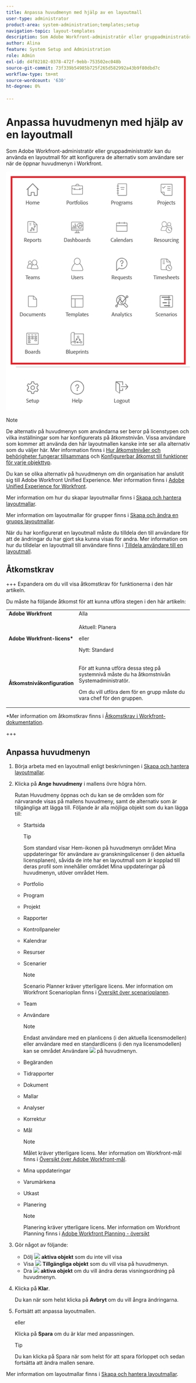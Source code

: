 ```yaml
---
title: Anpassa huvudmenyn med hjälp av en layoutmall
user-type: administrator
product-area: system-administration;templates;setup
navigation-topic: layout-templates
description: Som Adobe Workfront-administratör eller gruppadministratör kan du använda en layoutmall för att konfigurera de alternativ som användare ser när de öppnar huvudmenyn i Workfront.
author: Alina
feature: System Setup and Administration
role: Admin
exl-id: d4f02102-0378-472f-9ebb-753502ec048b
source-git-commit: 73f339b54985b725f265d582992a43b9f80dbd7c
workflow-type: tm+mt
source-wordcount: '630'
ht-degree: 0%

---
```


# Anpassa huvudmenyn med hjälp av en layoutmall

<!--Audited: 01/2024-->

Som Adobe Workfront-administratör eller gruppadministratör kan du använda en layoutmall för att konfigurera de alternativ som användare ser när de öppnar huvudmenyn i Workfront.

![Huvudmenyalternativ](assets/main-menu-with-blueprints-no-branding.png)

>[!NOTE]
>
>De alternativ på huvudmenyn som användarna ser beror på licenstypen och vilka inställningar som har konfigurerats på åtkomstnivån. Vissa användare som kommer att använda den här layoutmallen kanske inte ser alla alternativ som du väljer här. Mer information finns i [Hur åtkomstnivåer och behörigheter fungerar tillsammans](../../../administration-and-setup/add-users/access-levels-and-object-permissions/how-access-levels-permissions-work-together.md) och [Konfigurerbar åtkomst till funktioner för varje objekttyp](../../../administration-and-setup/add-users/access-levels-and-object-permissions/configurable-functionality-in-each-access-level-by-object-type.md).
>
>Du kan se olika alternativ på huvudmenyn om din organisation har anslutit sig till Adobe Workfront Unified Experience. Mer information finns i [Adobe Unified Experience for Workfront](/help/quicksilver/workfront-basics/navigate-workfront/workfront-navigation/adobe-unified-experience.md).

Mer information om hur du skapar layoutmallar finns i [Skapa och hantera layoutmallar](../use-layout-templates/create-and-manage-layout-templates.md).

Mer information om layoutmallar för grupper finns i [Skapa och ändra en grupps layoutmallar](../../../administration-and-setup/manage-groups/work-with-group-objects/create-and-modify-a-groups-layout-templates.md).

När du har konfigurerat en layoutmall måste du tilldela den till användare för att de ändringar du har gjort ska kunna visas för andra. Mer information om hur du tilldelar en layoutmall till användare finns i [Tilldela användare till en layoutmall](../use-layout-templates/assign-users-to-layout-template.md).

## Åtkomstkrav

+++ Expandera om du vill visa åtkomstkrav för funktionerna i den här artikeln.

Du måste ha följande åtkomst för att kunna utföra stegen i den här artikeln:

<table style="table-layout:auto"> 
 <col> 
 <col> 
 <tbody> 
  <tr> 
   <td role="rowheader"><strong>Adobe Workfront</strong></td> 
   <td>Alla</td> 
  </tr> 
  <tr> 
   <td role="rowheader"><strong>Adobe Workfront-licens*</strong></td> 
   <td><p>Aktuell: Planera</p>
   eller
   <p>Nytt: Standard</p></td> 
  </tr> 
  <tr> 
   <td role="rowheader"><strong>Åtkomstnivåkonfiguration</strong></td> 
   <td> <p>För att kunna utföra dessa steg på systemnivå måste du ha åtkomstnivån Systemadministratör.</p>
    <p>Om du vill utföra dem för en grupp måste du vara chef för den gruppen.</p> 
     </td> 
  </tr> 
 </tbody> 
</table>

*Mer information om åtkomstkrav finns i [Åtkomstkrav i Workfront-dokumentation](/help/quicksilver/administration-and-setup/add-users/access-levels-and-object-permissions/access-level-requirements-in-documentation.md).

+++

## Anpassa huvudmenyn

1. Börja arbeta med en layoutmall enligt beskrivningen i [Skapa och hantera layoutmallar](../../../administration-and-setup/customize-workfront/use-layout-templates/create-and-manage-layout-templates.md).
1. Klicka på **Ange huvudmeny** i mallens övre högra hörn.

   Rutan Huvudmeny öppnas och du kan se de områden som för närvarande visas på mallens huvudmeny, samt de alternativ som är tillgängliga att lägga till. Följande är alla möjliga objekt som du kan lägga till:
   * Startsida

     >[!TIP]
     >
     >Som standard visar Hem-ikonen på huvudmenyn området Mina uppdateringar för användare av granskningslicenser (i den aktuella licensplanen), såvida de inte har en layoutmall som är kopplad till deras profil som innehåller området Mina uppdateringar på huvudmenyn, utöver området Hem.

   * Portfolio
   * Program
   * Projekt
   * Rapporter
   * Kontrollpaneler
   * Kalendrar
   * Resurser
   * Scenarier

     >[!NOTE]
     >
     >Scenario Planner kräver ytterligare licens. Mer information om Workfront Scenarioplan finns i [Översikt över scenarioplanen](../../../scenario-planner/scenario-planner-overview.md).

   * Team
   * Användare

     >[!NOTE]
     >
     >Endast användare med en planlicens (i den aktuella licensmodellen) eller användare med en standardlicens (i den nya licensmodellen) kan se området Användare ![](assets/users-icon-in-main-menu.png) på huvudmenyn.

   * Begäranden
   * Tidrapporter
   * Dokument
   * Mallar
   * Analyser
   * Korrektur
   * Mål

     >[!NOTE]
     >
     >Målet kräver ytterligare licens. Mer information om Workfront-mål finns i [Översikt över Adobe Workfront-mål](../../../workfront-goals/goal-management/wf-goals-overview.md).

   * Mina uppdateringar
   * Varumärkena
   * Utkast
   * Planering

     >[!NOTE]
     >
     >Planering kräver ytterligare licens. Mer information om Workfront Planning finns i [Adobe Workfront Planning - översikt](/help/quicksilver/planning/general/planning-overview.md)

1. Gör något av följande:

   * Dölj ![](assets/remove-icon---x-in-circle.png) **aktiva objekt** som du inte vill visa
   * Visa ![](assets/add-icon-plus-in-circle.png) **Tillgängliga objekt** som du vill visa på huvudmenyn.
   * Dra ![](assets/move-icon---dots.png) **aktiva objekt** om du vill ändra deras visningsordning på huvudmenyn.

1. Klicka på **Klar**.

   Du kan när som helst klicka på **Avbryt** om du vill ångra ändringarna.

1. Fortsätt att anpassa layoutmallen.

   eller

   Klicka på **Spara** om du är klar med anpassningen.

   >[!TIP]
   >
   >Du kan klicka på Spara när som helst för att spara förloppet och sedan fortsätta att ändra mallen senare.

Mer information om layoutmallar finns i [Skapa och hantera layoutmallar](../../../administration-and-setup/customize-workfront/use-layout-templates/create-and-manage-layout-templates.md).
